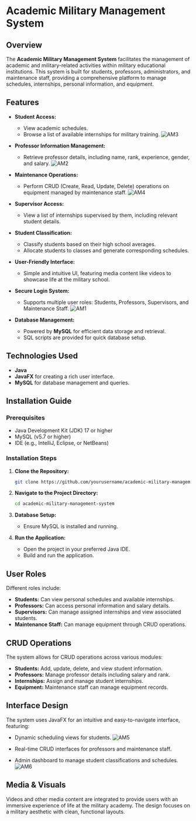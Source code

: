 # Academic Military Management System

## Overview

The **Academic Military Management System** facilitates the management of academic and military-related activities within military educational institutions. This system is built for students, professors, administrators, and maintenance staff, providing a comprehensive platform to manage schedules, internships, personal information, and equipment.

## Features

- **Student Access:**
  - View academic schedules.
  - Browse a list of available internships for military training.
    ![AM3](https://github.com/user-attachments/assets/9ca7127a-6665-4077-bdea-20f672d85f2d)

  
- **Professor Information Management:**
  - Retrieve professor details, including name, rank, experience, gender, and salary.
    ![AM2](https://github.com/user-attachments/assets/fcbdad83-f24e-4a1f-a43c-10c240010e8d)


- **Maintenance Operations:**
  - Perform CRUD (Create, Read, Update, Delete) operations on equipment managed by maintenance staff.
    ![AM4](https://github.com/user-attachments/assets/751b2403-41ab-4550-b1ad-fb95fb75ae7f)


- **Supervisor Access:**
  - View a list of internships supervised by them, including relevant student details.

- **Student Classification:**
  - Classify students based on their high school averages.
  - Allocate students to classes and generate corresponding schedules.

- **User-Friendly Interface:**
  - Simple and intuitive UI, featuring media content like videos to showcase life at the military school.
  
- **Secure Login System:**
  - Supports multiple user roles: Students, Professors, Supervisors, and Maintenance Staff.
    ![AM1](https://github.com/user-attachments/assets/001832f2-1ea7-42f7-a236-bca3e430a154)


- **Database Management:**
  - Powered by **MySQL** for efficient data storage and retrieval.
  - SQL scripts are provided for quick database setup.

## Technologies Used

- **Java**
- **JavaFX** for creating a rich user interface.
- **MySQL** for database management and queries.

## Installation Guide

### Prerequisites

- Java Development Kit (JDK) 17 or higher
- MySQL (v5.7 or higher)
- IDE (e.g., IntelliJ, Eclipse, or NetBeans)

### Installation Steps

1. **Clone the Repository:**
   ```bash
   git clone https://github.com/yourusername/academic-military-management-system.git
   ```

2. **Navigate to the Project Directory:**
   ```bash
   cd academic-military-management-system
   ```

3. **Database Setup:**
   - Ensure MySQL is installed and running.
   

4. **Run the Application:**
   - Open the project in your preferred Java IDE.
   - Build and run the application.

## User Roles

Different roles include:
- **Students:** Can view personal schedules and available internships.
- **Professors:** Can access personal information and salary details.
- **Supervisors:** Can manage assigned internships and view associated students.
- **Maintenance Staff:** Can manage equipment through CRUD operations.

## CRUD Operations

The system allows for CRUD operations across various modules:
- **Students:** Add, update, delete, and view student information.
- **Professors:** Manage professor details including salary and rank.
- **Internships:** Assign and manage student internships.
- **Equipment:** Maintenance staff can manage equipment records.

## Interface Design

The system uses JavaFX for an intuitive and easy-to-navigate interface, featuring:
- Dynamic scheduling views for students.
  ![AM5](https://github.com/user-attachments/assets/d65fe8e0-fc0e-4ab2-99cf-425a0c2d93bc)

- Real-time CRUD interfaces for professors and maintenance staff.
  
- Admin dashboard to manage student classifications and schedules.
  ![AM6](https://github.com/user-attachments/assets/edbd4333-e0a2-40f0-a144-72713cdc186c)


## Media & Visuals

Videos and other media content are integrated to provide users with an immersive experience of life at the military academy. The design focuses on a military aesthetic with clean, functional layouts.
